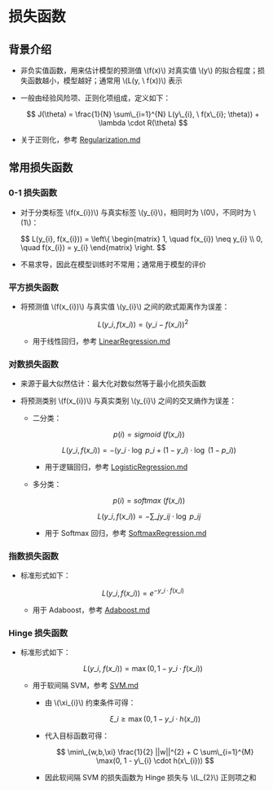 <script type="text/javascript" src="http://cdn.mathjax.org/mathjax/latest/MathJax.js?config=default"></script>

# 损失函数

## 背景介绍

- 非负实值函数，用来估计模型的预测值 \\(f(x)\\) 对真实值 \\(y\\) 的拟合程度；损失函数越小，模型越好；通常用 \\(L(y, \ f(x))\\) 表示

- 一般由经验风险项、正则化项组成，定义如下：

	$$ J(\theta) = \frac{1}{N} \sum\_{i=1}^{N} L(y\_{i}, \ f(x\_{i}; \theta)) + \lambda \cdot R(\theta) $$

- 关于正则化，参考 [Regularization.md](Regularization.md)

## 常用损失函数

### 0-1 损失函数

- 对于分类标签 \\(f(x\_{i})\\) 与真实标签 \\(y\_{i}\\)，相同时为 \\(0\\)，不同时为 \\(1\\)：

	$$ L(y\_{i}, f(x\_{i})) = \left\\{ \begin{matrix} 1, \quad f(x\_{i}) \neq y\_{i} \\\\ 0, \quad f(x\_{i}) = y\_{i} \end{matrix} \\right. $$

- 不易求导，因此在模型训练时不常用；通常用于模型的评价

### 平方损失函数

- 将预测值 \\(f(x\_{i})\\) 与真实值 \\(y\_{i}\\) 之间的欧式距离作为误差：

	$$ L(y\_{i}, f(x\_{i})) = (y\_{i} - f(x\_{i}))^{2} $$

	- 用于线性回归，参考 [LinearRegression.md](LinearRegression.md)

### 对数损失函数

- 来源于最大似然估计：最大化对数似然等于最小化损失函数

- 将预测类别 \\(f(x\_{i})\\) 与真实类别 \\(y\_{i}\\) 之间的交叉熵作为误差：

	- 二分类：

		$$ p(i) = sigmoid \ (f(x\_{i})) $$

		$$ L(y\_{i}, f(x\_{i})) = -( y\_{i} \cdot \log \ p\_{i} + (1 - y\_{i}) \cdot \log \ (1 - p\_{i}) ) $$
		
		- 用于逻辑回归，参考 [LogisticRegression.md](LogisticRegression.md)

	- 多分类：

		$$ p(i) = softmax \ (f(x\_{i})) $$

		$$ L(y\_{i}, f(x\_{i})) = - \sum\_{j} y\_{ij} \cdot \log \ p\_{ij} $$
		
		- 用于 Softmax 回归，参考 [SoftmaxRegression.md](SoftmaxRegression.md)

### 指数损失函数

- 标准形式如下：

	$$ L(y\_{i}, f(x\_{i})) = e^{-y\_{i} \cdot f(x\_{i})} $$

	- 用于 Adaboost，参考 [Adaboost.md](Adaboost.md)

### Hinge 损失函数

- 标准形式如下：

	$$ L(y\_{i}, \ f(x\_{i})) = \max(0, 1 - y\_{i} \cdot f(x\_{i})) $$
	
	- 用于软间隔 SVM，参考 [SVM.md](SVM.md)

		- 由 \\(\xi\_{i}\\) 约束条件可得：

			$$ \xi\_{i} \geq \max(0, 1 - y\_{i} \cdot h(x\_{i})) $$
		
		- 代入目标函数可得：

			$$ \min\_{w,b,\xi} \frac{1}{2} ||w||^{2} + C \sum\_{i=1}^{M} \max(0, 1 - y\_{i} \cdot h(x\_{i})) $$
		
		- 因此软间隔 SVM 的损失函数为 Hinge 损失与 \\(L\_{2}\\) 正则项之和